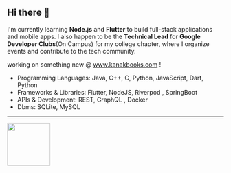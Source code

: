 ## Hi there 👋

I'm currently learning **Node.js** and **Flutter** to build full-stack applications and mobile apps. 
I also happen to be the **Technical Lead** for **Google Developer Clubs**(On Campus) for my college chapter, where I organize events and contribute to the tech community.

working on something new @ www.kanakbooks.com !

- Programming Languages: Java, C++, C, Python, JavaScript, Dart, Python
- Frameworks & Libraries: Flutter, NodeJS, Riverpod , SpringBoot
- APIs & Development: REST, GraphQL , Docker
- Dbms: SQLite, MySQL

---
  <div data-iframe-width="150" data-iframe-height="270" data-share-badge-id="e5e6d02e-92b1-4f38-9b2d-866982612462" data-share-badge-host="https://www.credly.com"></div><script type="text/javascript" async src="//cdn.credly.com/assets/utilities/embed.js"></script>
   <img src="https://raw.githubusercontent.com/GSSoC24/Postman-Challenge/main/docs/assets/5.png" width="100px" height="100px" />
 </a>
</div>
</details>



